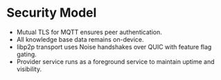 # Security Model

- Mutual TLS for MQTT ensures peer authentication.
- All knowledge base data remains on-device.
- libp2p transport uses Noise handshakes over QUIC with feature flag gating.
- Provider service runs as a foreground service to maintain uptime and visibility.
